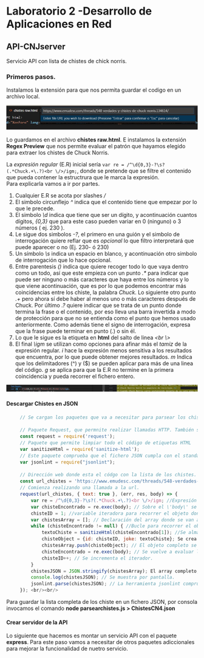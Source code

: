 # Laboratorio 2 -Desarrollo de Aplicaciones en Red
## API-CNJserver
Servicio API con lista de chistes de chick norris.

### Primeros pasos.

Instalamos la extensión para que nos permita guardar el codigo en un archivo local.

![Descarga del código de la web](https://github.com/emilioorq/API-CNJserver/blob/master/01.jpg)

Lo guardamos en el archivo **chistes raw.html**. E instalamos la extensión **Regex Preview** que nos permite evaluar el patrón que hayamos elegido para extraer los chistes de Chuck Norris.

La *expresión regular* (E.R) inicial sería 
`var re = /^\d{0,3}-?\s?(.*Chuck.+\.?)<br \/>/igm;`, 
donde se pretende que se filtre el contenido que pueda contener la estructrura que le marca la expresión.    
Para explicarla vamos a ir por partes.  
1. Cualquier E.R se acota por slashes */*
2.  El simbolo circunflejo *^* indica que el contenido tiene que empezar por lo que le precede.
3.  El simbolo *\d* indica que tiene que ser un dígito, y acontinuación cuantos dígitos, *{0,3}* que para este caso pueden variar en 0 (ninguno) o 3 números ( ej. 230 ).
4. Le sigue dos simbolos *-?*,  el primero en una guión y el simbolo de interrogación quiere reflar que es *opcional* lo que filtro interpretará que puede aparecer o no (Ej. 230- ó 230)
5. Un símbolo *\s* indica un espacio en blanco, y acontinuación otro simbolo de interrogación que lo hace opcional.
6. Entre parentesis *()* indica que quiere recoger todo lo que vaya dentro como un todo, así que este empieza con un punto *.\** para indicar que puede ser ninguno o más caracteres que haya entre los números y lo que viene acontinuación, que es por lo que podemos encontrar más coincidencias entre los chiste, la palabra *Chuck*.   Lo siguiente otro punto *.+* pero ahora sí debe haber al menos uno o más caracteres después de Chuck. Por último *\.?* quiere indicar que se trata de un punto donde termina la frase o el contenido, por eso lleva una barra invertida a modo de protección para que no se entienda como el punto que hemos usado anteriormente. Como además tiene el signo de interrogación, expresa que la frase puede terminar en punto (.) o sin él.   
7. Lo que le sigue es la etiqueta en **html** del salto de linea *<br \\>*  
8. El final *\igm* se utilizan como opciones para afinar más el *tamiz* de la expresión regular.   *i* hace la expresión menos sensitiva a los resultados que encuentra, por lo que puede obtener mejores resultados.   *m* Indica que los delimitadores (^) y ($) se pueden aplicar para más de una linea del código.   *g* se aplica para que la E.R no termine en la primera coincidencia y pueda recorrer el fichero entero.

![Test de la expresión regular que aplicamos](https://github.com/emilioorq/API-CNJserver/blob/master/02.png)

#### Descargar Chistes en JSON
```javascript
     // Se cargan los paquetes que va a necesitar para parsear los chistes y almacenarlos en un JSON.
     
     // Paquete Request, que permnite realizar llamadas HTTP. También soporta HTTPS y redirecciones.
     const request = require('request'); 
     // Paquete que permite limpiar todo el código de etiquetas HTML
     var sanitizeHtml = require('sanitize-html');
     // Este paquete comprueba que el fichero JSON cumpla con el standar del fichero.
     var jsonlint = require("jsonlint");
     
     // Dirección web donde esta el códgo con la lista de los chistes.
     const url_chistes = 'https://www.emudesc.com/threads/548-verdades-y-chistes-de-chuck-norris.134614/';
     // Comienza realizando una llamada a la url.
     request(url_chistes, { text: true }, (err, res, body) => {
         var re = /^\d{0,3}-?\s?(.*Chuck.+\.?)<br \/>/igm; //Expresión regular
         var chisteEncontrado = re.exec(body); // Sobre el \'body\' se evalua la E.R.
         chisteID = 1; //variable iteradora para recorrer el objeto donde se han almacenado los chistes.
         var chistesArray = []; // Declaración del array donde se van a almacenar los chistes en JSON.
         while (chisteEncontrado != null) { //Bucle para recorrer el objeto.
             textoChiste = sanitizeHtml(chisteEncontrado[1]); //Se almacena el texto en la variable y se elimnan las etiquetas html. 
             chisteObject = {id: chisteID, joke: textoChiste}; Se crea el objeto con la estructura JSON y se asignan los valores.
             chistesArray.push(chisteObject); // El objeto completo se guarda en una posición del array.
             chisteEncontrado = re.exec(body); // Se vuelve a evaluar la E.R sobre el contenido
             chisteID++; // Se incrementa el iterador.
         }
         chistesJSON = JSON.stringify(chistesArray); El array completo, se parsea a un objeto JSON
         console.log(chistesJSON); // Se muestra por pantalla.
         jsonlint.parse(chistesJSON); // La herramienta jsonlint comprueba que la estructura del objeto es correcta.
     }); <br/><br/>
```
    
       
       
Para guardar la lista completa de los chiste en un fichero JSON, por consola invocamos el comando **node parsearchistes.js > ChistesCN4.json**   

#### Crear servidor de la API
Lo siguiente que hacemos es montar un servicio API con el paquete **express**. Para este paso vamos a necesitar de otros paquetes adiccionales para mejorar la funcionalidad de nuetro servicio.

